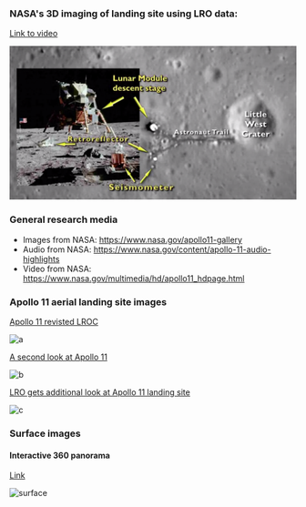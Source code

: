 ### NASA's 3D imaging of landing site using LRO data:

[Link to video](http://commons.wikimedia.org/w/index.php?title=File%3AA_New_Look_at_the_Apollo_11_Landing_Site.ogg)

![ScreenShot](screenShotFrom3DImagingVideo.png)

### General research media
- Images from NASA: https://www.nasa.gov/apollo11-gallery
- Audio from NASA: https://www.nasa.gov/content/apollo-11-audio-highlights
- Video from NASA: https://www.nasa.gov/multimedia/hd/apollo11_hdpage.html

### Apollo 11 aerial landing site images

[Apollo 11 revisted LROC](http://www.nasa.gov/mission_pages/LRO/news/apollo-11.html)

![a](http://www.nasa.gov/sites/default/files/images/628457main1_Apollo_11-670.jpg)

[A second look at Apollo 11](https://www.nasa.gov/mission_pages/LRO/multimedia/lroimages/lroc_20090929_apollo11.html#.VT5cf61Viko)

![b](https://www.nasa.gov/sites/default/files/images/390490main_apollo11_20090929_540.jpg)

[LRO gets additional look at Apollo 11 landing site](https://www.nasa.gov/mission_pages/LRO/multimedia/lroimages/lroc_200911109_apollo11.html#.VT5cdK1Viko)

![c](https://www.nasa.gov/sites/default/files/images/400201main1_lroc_apollo11_20091109_540.jpg)

### Surface images

#### Interactive 360 panorama
[Link](http://www.panoramas.dk/moon/apollo-11.html)

![surface](http://upload.wikimedia.org/wikipedia/commons/thumb/4/49/Aldrin_with_experiment.jpg/1280px-Aldrin_with_experiment.jpg)

